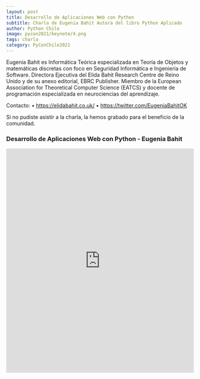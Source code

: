 ```yaml
---
layout: post
title: Desarrollo de Aplicaciones Web con Python
subtitle: Charla de Eugenia Bahit Autora del libro Python Aplicado
author: Python Chile
image: pycon2021/keynote/4.png
tags: charla
category: PyConChile2021
---
```


Eugenia Bahit es Informática Teórica especializada en Teoría de Objetos y matemáticas discretas con foco en Seguridad Informática e Ingeniería de Software.
Directora Ejecutiva del Elida Bahit Research Centre de Reino Unido y de su anexo editorial, EBRC Publisher.
Miembro de la European Association for Theoretical Computer Science (EATCS) y docente de programación especializada en neurociencias del aprendizaje.

Contacto:
• https://elidabahit.co.uk/
• https://twitter.com/EugeniaBahitOK


Si no pudiste asistir a la charla, la hemos grabado para el beneficio de la comunidad.

### Desarrollo de Aplicaciones Web con Python - Eugenia Bahit
<div style="text-align: center;">
    <iframe width="100%" height="600"
    src="https://www.youtube.com/embed/rRgn8d7mFXQ" title="YouTube video player" frameborder="0"
    allow="accelerometer; autoplay; clipboard-write; encrypted-media; gyroscope; picture-in-picture"
    allowfullscreen></iframe>
</div>    


